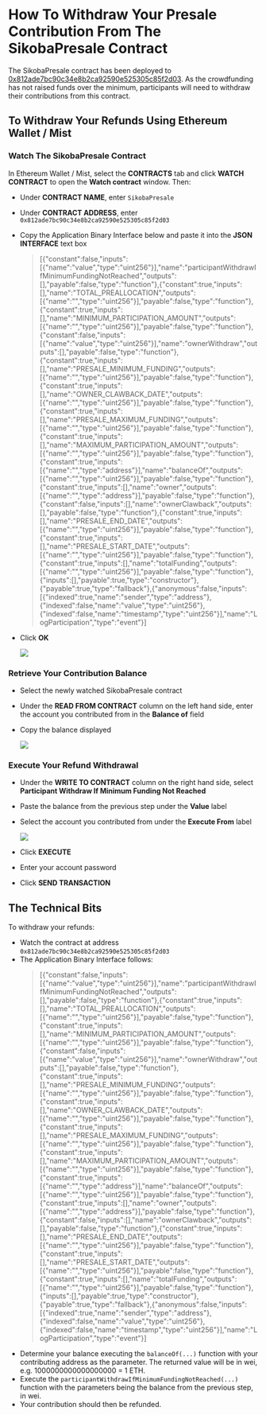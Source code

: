 # How To Withdraw Your Presale Contribution From The SikobaPresale Contract

The SikobaPresale contract has been deployed to [0x812ade7bc90c34e8b2ca92590e525305c85f2d03](https://etherscan.io/address/0x812ade7bc90c34e8b2ca92590e525305c85f2d03). As the crowdfunding has not raised funds over the minimum, participants will need to withdraw their contributions from this contract. 

## To Withdraw Your Refunds Using Ethereum Wallet / Mist

### Watch The SikobaPresale Contract

In Ethereum Wallet / Mist, select the **CONTRACTS** tab and click **WATCH CONTRACT** to open the **Watch contract** window. Then:
* Under **CONTRACT NAME**, enter `SikobaPresale`
* Under **CONTRACT ADDRESS**, enter `0x812ade7bc90c34e8b2ca92590e525305c85f2d03`
* Copy the Application Binary Interface below and paste it into the **JSON INTERFACE** text box

  > [{"constant":false,"inputs":[{"name":"value","type":"uint256"}],"name":"participantWithdrawIfMinimumFundingNotReached","outputs":[],"payable":false,"type":"function"},{"constant":true,"inputs":[],"name":"TOTAL_PREALLOCATION","outputs":[{"name":"","type":"uint256"}],"payable":false,"type":"function"},{"constant":true,"inputs":[],"name":"MINIMUM_PARTICIPATION_AMOUNT","outputs":[{"name":"","type":"uint256"}],"payable":false,"type":"function"},{"constant":false,"inputs":[{"name":"value","type":"uint256"}],"name":"ownerWithdraw","outputs":[],"payable":false,"type":"function"},{"constant":true,"inputs":[],"name":"PRESALE_MINIMUM_FUNDING","outputs":[{"name":"","type":"uint256"}],"payable":false,"type":"function"},{"constant":true,"inputs":[],"name":"OWNER_CLAWBACK_DATE","outputs":[{"name":"","type":"uint256"}],"payable":false,"type":"function"},{"constant":true,"inputs":[],"name":"PRESALE_MAXIMUM_FUNDING","outputs":[{"name":"","type":"uint256"}],"payable":false,"type":"function"},{"constant":true,"inputs":[],"name":"MAXIMUM_PARTICIPATION_AMOUNT","outputs":[{"name":"","type":"uint256"}],"payable":false,"type":"function"},{"constant":true,"inputs":[{"name":"","type":"address"}],"name":"balanceOf","outputs":[{"name":"","type":"uint256"}],"payable":false,"type":"function"},{"constant":true,"inputs":[],"name":"owner","outputs":[{"name":"","type":"address"}],"payable":false,"type":"function"},{"constant":false,"inputs":[],"name":"ownerClawback","outputs":[],"payable":false,"type":"function"},{"constant":true,"inputs":[],"name":"PRESALE_END_DATE","outputs":[{"name":"","type":"uint256"}],"payable":false,"type":"function"},{"constant":true,"inputs":[],"name":"PRESALE_START_DATE","outputs":[{"name":"","type":"uint256"}],"payable":false,"type":"function"},{"constant":true,"inputs":[],"name":"totalFunding","outputs":[{"name":"","type":"uint256"}],"payable":false,"type":"function"},{"inputs":[],"payable":true,"type":"constructor"},{"payable":true,"type":"fallback"},{"anonymous":false,"inputs":[{"indexed":true,"name":"sender","type":"address"},{"indexed":false,"name":"value","type":"uint256"},{"indexed":false,"name":"timestamp","type":"uint256"}],"name":"LogParticipation","type":"event"}]

* Click **OK**

  ![](EthereumWalletSikobaPresaleWatchContract-20170515-000659.png)

### Retrieve Your Contribution Balance

* Select the newly watched SikobaPresale contract
* Under the **READ FROM CONTRACT** column on the left hand side, enter the account you contributed from in the **Balance of** field
* Copy the balance displayed

  ![](EthereumWalletSikobaPresaleCheckBalance-20170515-000821.png)

### Execute Your Refund Withdrawal

* Under the **WRITE TO CONTRACT** column on the right hand side, select **Participant Withdraw If Minimum Funding Not Reached**
* Paste the balance from the previous step under the **Value** label
* Select the account you contributed from under the **Execute From** label

  ![](EthereumWalletSikobaPresaleParticipantWithdraw-20170515-000907.png)

* Click **EXECUTE**
* Enter your account password
* Click **SEND TRANSACTION**

## The Technical Bits

To withdraw your refunds:

* Watch the contract at address `0x812ade7bc90c34e8b2ca92590e525305c85f2d03` 
* The Application Binary Interface follows:
    > [{"constant":false,"inputs":[{"name":"value","type":"uint256"}],"name":"participantWithdrawIfMinimumFundingNotReached","outputs":[],"payable":false,"type":"function"},{"constant":true,"inputs":[],"name":"TOTAL_PREALLOCATION","outputs":[{"name":"","type":"uint256"}],"payable":false,"type":"function"},{"constant":true,"inputs":[],"name":"MINIMUM_PARTICIPATION_AMOUNT","outputs":[{"name":"","type":"uint256"}],"payable":false,"type":"function"},{"constant":false,"inputs":[{"name":"value","type":"uint256"}],"name":"ownerWithdraw","outputs":[],"payable":false,"type":"function"},{"constant":true,"inputs":[],"name":"PRESALE_MINIMUM_FUNDING","outputs":[{"name":"","type":"uint256"}],"payable":false,"type":"function"},{"constant":true,"inputs":[],"name":"OWNER_CLAWBACK_DATE","outputs":[{"name":"","type":"uint256"}],"payable":false,"type":"function"},{"constant":true,"inputs":[],"name":"PRESALE_MAXIMUM_FUNDING","outputs":[{"name":"","type":"uint256"}],"payable":false,"type":"function"},{"constant":true,"inputs":[],"name":"MAXIMUM_PARTICIPATION_AMOUNT","outputs":[{"name":"","type":"uint256"}],"payable":false,"type":"function"},{"constant":true,"inputs":[{"name":"","type":"address"}],"name":"balanceOf","outputs":[{"name":"","type":"uint256"}],"payable":false,"type":"function"},{"constant":true,"inputs":[],"name":"owner","outputs":[{"name":"","type":"address"}],"payable":false,"type":"function"},{"constant":false,"inputs":[],"name":"ownerClawback","outputs":[],"payable":false,"type":"function"},{"constant":true,"inputs":[],"name":"PRESALE_END_DATE","outputs":[{"name":"","type":"uint256"}],"payable":false,"type":"function"},{"constant":true,"inputs":[],"name":"PRESALE_START_DATE","outputs":[{"name":"","type":"uint256"}],"payable":false,"type":"function"},{"constant":true,"inputs":[],"name":"totalFunding","outputs":[{"name":"","type":"uint256"}],"payable":false,"type":"function"},{"inputs":[],"payable":true,"type":"constructor"},{"payable":true,"type":"fallback"},{"anonymous":false,"inputs":[{"indexed":true,"name":"sender","type":"address"},{"indexed":false,"name":"value","type":"uint256"},{"indexed":false,"name":"timestamp","type":"uint256"}],"name":"LogParticipation","type":"event"}]
* Determine your balance executing the `balanceOf(...)` function with your contributing address as the parameter. The returned value will be in wei, e.g. 1000000000000000000 = 1 ETH.
* Execute the `participantWithdrawIfMinimumFundingNotReached(...)` function with the parameters being the balance from the previous step, in wei.
* Your contribution should then be refunded.